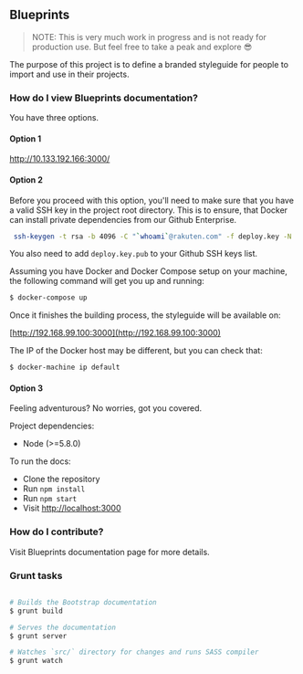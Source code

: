 Blueprints
---

> NOTE: This is very much work in progress and is not ready for production use. But feel free to take a peak and explore 😎

The purpose of this project is to define a branded styleguide for people to import and use in their projects.

### How do I view Blueprints documentation?

You have three options.

#### Option 1

http://10.133.192.166:3000/

#### Option 2

Before you proceed with this option, you'll need to make sure that you have a valid SSH key in the project root directory.
This is to ensure, that Docker can install private dependencies from our Github Enterprise.

```bash
 ssh-keygen -t rsa -b 4096 -C "`whoami`@rakuten.com" -f deploy.key -N ''
```

You also need to add `deploy.key.pub` to your Github SSH keys list.

Assuming you have Docker and Docker Compose setup on your machine, the following command will get you up and running:

```bash
$ docker-compose up
```

Once it finishes the building process, the styleguide will be available on:

[http://192.168.99.100:3000](http://192.168.99.100:3000)

The IP of the Docker host may be different, but you can check that:

```bash
$ docker-machine ip default
```

#### Option 3

Feeling adventurous? No worries, got you covered.

Project dependencies:

* Node (>=5.8.0)

To run the docs:

* Clone the repository
* Run `npm install`
* Run `npm start`
* Visit [http://localhost:3000](http://localhost:3000)

### How do I contribute?

Visit Blueprints documentation page for more details.

### Grunt tasks

```bash

# Builds the Bootstrap documentation
$ grunt build

# Serves the documentation
$ grunt server

# Watches `src/` directory for changes and runs SASS compiler
$ grunt watch
```
